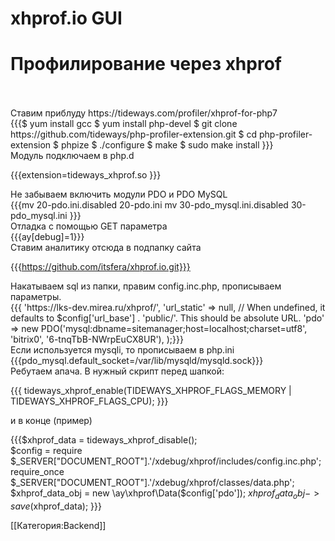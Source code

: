 # xhprof.io GUI

<h1>Профилирование через xhprof</h1>
<Br/><Br/>
<div>Ставим приблуду https://tideways.com/profiler/xhprof-for-php7</div> 
<div>
{{{$ yum install gcc
$ yum install php-devel
$ git clone https://github.com/tideways/php-profiler-extension.git
$ cd php-profiler-extension
$ phpize
$ ./configure
$ make
$ sudo make install
}}}
</div>

<div>Модуль подключаем в php.d</div>

{{{extension=tideways_xhprof.so
}}}

<div>Не забываем включить модули PDO и PDO MySQL</div>
{{{mv 20-pdo.ini.disabled 20-pdo.ini
mv 30-pdo_mysql.ini.disabled 30-pdo_mysql.ini
}}}

<div>Отладка с помощью GET параметра</div>
{{{ay[debug]=1}}}

<div>Ставим аналитику отсюда в подпапку сайта</div>

{{{https://github.com/itsfera/xhprof.io.git}}}

<div>Накатываем sql из папки, правим config.inc.php, прописываем параметры. </div>
{{{<?php
return array(
	'url_base' => 'https://lks-dev.mirea.ru/xhprof/',
	'url_static' => null, // When undefined, it defaults to $config['url_base'] . 'public/'. This should be absolute URL.
	'pdo' => new PDO('mysql:dbname=sitemanager;host=localhost;charset=utf8', 'bitrix0', '6-tnqTbB-NWrpEuCX8UR'),
);}}}

<div>Если используется mysqli, то прописываем в php.ini</div> 
{{{pdo_mysql.default_socket=/var/lib/mysqld/mysqld.sock}}}


<div>Ребутаем апача. В нужный скрипт перед шапкой:</div>

{{{ tideways_xhprof_enable(TIDEWAYS_XHPROF_FLAGS_MEMORY | TIDEWAYS_XHPROF_FLAGS_CPU);
}}}

<div>и в конце (пример)</div>

{{{$xhprof_data = tideways_xhprof_disable();	
$config			= require $_SERVER["DOCUMENT_ROOT"].'/xdebug/xhprof/includes/config.inc.php';	
require_once $_SERVER["DOCUMENT_ROOT"].'/xdebug/xhprof/classes/data.php';	
$xhprof_data_obj	= new \ay\xhprof\Data($config['pdo']);
$xhprof_data_obj->save($xhprof_data);
}}}

[[Категория:Backend]]



